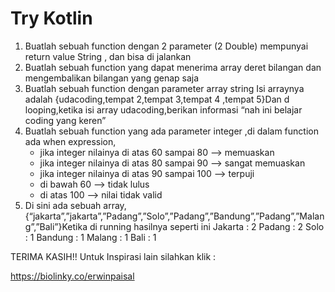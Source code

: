 # Try Kotlin
1. Buatlah sebuah function dengan 2 parameter (2 Double) mempunyai return value String , dan bisa di jalankan
2. Buatlah sebuah function yang dapat menerima array deret bilangan dan mengembalikan bilangan yang genap saja
3. Buatlah sebuah function dengan parameter array string Isi arraynya adalah {udacoding,tempat 2,tempat 3,tempat 4 ,tempat 5}Dan d looping,ketika isi array udacoding,berikan informasi “nah ini belajar coding yang keren”
4. Buatlah sebuah function yang ada parameter integer ,di dalam function ada when expression,
   - jika integer nilainya di atas 60 sampai 80 --> memuaskan
   - jika integer nilainya di atas 80 sampai 90 --> sangat memuaskan
   - jika integer nilainya di atas 90 sampai 100 --> terpuji
   - di bawah 60 --> tidak lulus
   - di atas 100 --> nilai tidak valid
5. Di sini ada sebuah array,{“jakarta”,”jakarta”,”Padang”,”Solo”,”Padang”,”Bandung”,”Padang”,”Malang”,”Bali”}Ketika di running hasilnya seperti ini
    Jakarta : 2
    Padang : 2
    Solo : 1
    Bandung : 1
    Malang : 1
    Bali : 1


TERIMA KASIH!! Untuk Inspirasi lain silahkan klik : 

https://biolinky.co/erwinpaisal
